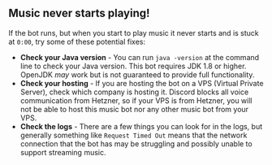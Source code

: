 ## Music never starts playing!
If the bot runs, but when you start to play music it never starts and is stuck at `0:00`, try some of these potential fixes:
* **Check your Java version** - You can run `java -version` at the command line to check your Java version. This bot requires JDK 1.8 or higher. OpenJDK _may_ work but is not guaranteed to provide full functionality.
* **Check your hosting** - If you are hosting the bot on a VPS (Virtual Private Server), check which company is hosting it. Discord blocks all voice communication from Hetzner, so if your VPS is from Hetzner, you will not be able to host this music bot nor any other music bot from your VPS.
* **Check the logs** - There are a few things you can look for in the logs, but generally something like `Request Timed Out` means that the network connection that the bot has may be struggling and possibly unable to support streaming music.